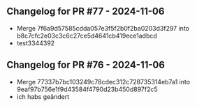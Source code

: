 ## Changelog for PR #77 - 2024-11-06

- Merge 7f6a9d57585cdda057e3f5f2b0f2ba0203d3f297 into b8c7cfc2e03c3c6c27ce5d4641cb419ece1adbcd
- test3344392
## Changelog for PR #76 - 2024-11-06

- Merge 77337b7bc103249c78cdec312c728735314eb7a1 into 9eaf97b756e1f9d43584f4790d23b450d897f2c5
- ich habs geändert